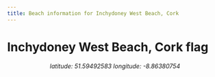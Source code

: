 ```yaml
---
title: Beach information for Inchydoney West Beach, Cork
---
```

# Inchydoney West Beach, Cork <span class="material-icons blue-flag">flag</span>

<div align="center"><i>latitude: 51.59492583 longitude: -8.86380754</i></div>